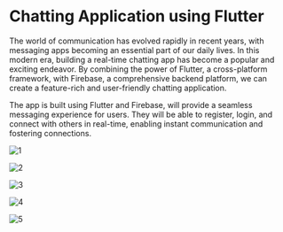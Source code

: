 # Chatting Application using Flutter

The world of communication has evolved rapidly in recent years, with messaging apps becoming an essential part of our daily lives. 
In this modern era, building a real-time chatting app has become a popular and exciting endeavor. 
By combining the power of Flutter, a cross-platform framework, with Firebase, a comprehensive backend platform, we can create a feature-rich and user-friendly chatting application.

The app is built using Flutter and Firebase, will provide a seamless messaging experience for users. 
They will be able to register, login, and connect with others in real-time, enabling instant communication and fostering connections.

![1](https://github.com/Nayni19/Chatting-App/assets/83155646/bbbf4fa7-7dc6-426b-9224-de8f19bfc2cc)

![2](https://github.com/Nayni19/Chatting-App/assets/83155646/ea50a8a8-16a6-4122-b685-8b930ccaa8e5)

![3](https://github.com/Nayni19/Chatting-App/assets/83155646/d633d4a0-a2ec-4807-881b-41c31c5229ba)

![4](https://github.com/Nayni19/Chatting-App/assets/83155646/e30b78ff-a6f3-44f9-bc3e-a938dfa310c2)

![5](https://github.com/Nayni19/Chatting-App/assets/83155646/bc34e5e3-c167-4fbd-bfb4-2c79fa3c0367)
